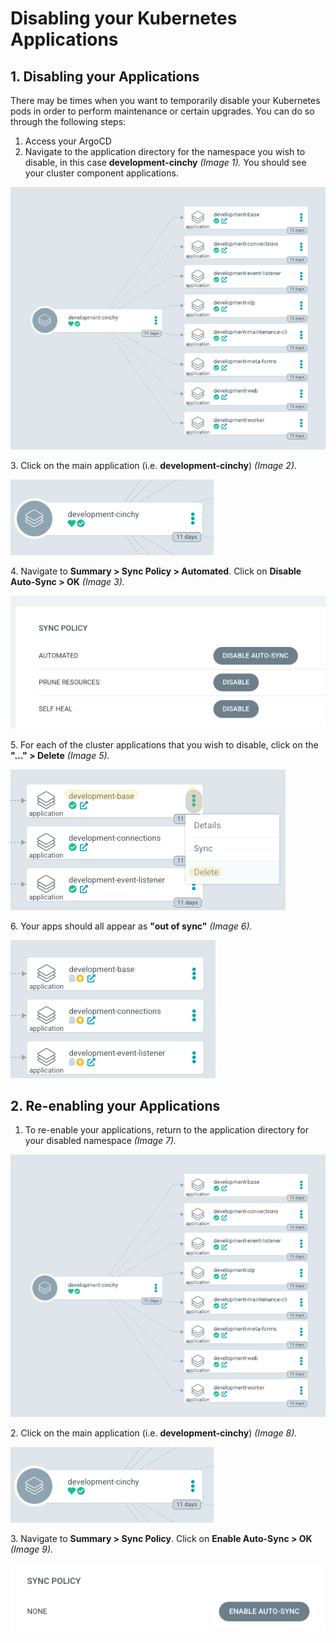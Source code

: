 # Disabling your Kubernetes Applications

## 1. Disabling your Applications

There may be times when you want to temporarily disable your Kubernetes pods in order to perform maintenance or certain upgrades. You can do so through the following steps:

1. Access your ArgoCD
2. Navigate to the application directory for the namespace you wish to disable, in this case **development-cinchy** _(Image 1)._ You should see your cluster component applications.

![Image 1: Applications](<../../../.gitbook/assets/image (35).png>)

3\. Click on the main application (i.e. **development-cinchy**) _(Image 2)._

![Image 3: Navigate to your main app](<../../../.gitbook/assets/image (365).png>)

4\. Navigate to **Summary > Sync Policy > Automated**. Click on **Disable Auto-Sync > OK** _(Image 3)._

![Image 4: Click on "Disable Auto-Sync"](<../../../.gitbook/assets/image (128).png>)

5\. For each of the cluster applications that you wish to disable, click on the **"..." > Delete** _(Image 5)._

![Image 5: Delete your applications](<../../../.gitbook/assets/image (292).png>)

6\. Your apps should all appear as **"out of sync"** _(Image 6)._

![Image 6: Your apps should all appear out of sync](<../../../.gitbook/assets/image (505).png>)

## 2. Re-enabling your Applications

1. To re-enable your applications, return to the application directory for your disabled namespace _(Image 7)._

![Image 7: Navigate to your app directory](<../../../.gitbook/assets/image (373).png>)

2\. Click on the main application (i.e. **development-cinchy**) _(Image 8)._

![Image 8: Navigate to your main app](<../../../.gitbook/assets/image (187).png>)

3\. Navigate to **Summary > Sync Policy**. Click on **Enable Auto-Sync > OK** _(Image 9)._

![Image 9: Enable your Auto Sync](<../../../.gitbook/assets/image (723).png>)
